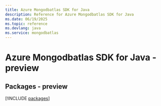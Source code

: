 ```yaml
---
title: Azure Mongodbatlas SDK for Java
description: Reference for Azure Mongodbatlas SDK for Java
ms.date: 06/19/2025
ms.topic: reference
ms.devlang: java
ms.service: mongodbatlas
---
```

# Azure Mongodbatlas SDK for Java - preview
## Packages - preview
[!INCLUDE [packages](mongodbatlas-index.md)]